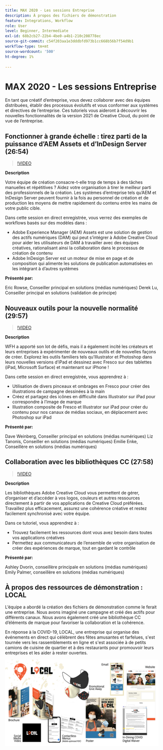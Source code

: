 ```yaml
---
title: MAX 2020 - Les sessions Entreprise
description: À propos des fichiers de démonstration
feature: Integrations, Workflow
role: User
level: Beginner, Intermediate
exl-id: 68b2cb27-22b4-4be0-a4b1-210c208778ec
source-git-commit: c54f203aa1e3dddbfd973b1cc668b56b7f54d9b1
workflow-type: tm+mt
source-wordcount: '500'
ht-degree: 1%

---
```


# MAX 2020 - Les sessions Entreprise

En tant que créatif d’entreprise, vous devez collaborer avec des équipes distribuées, établir des processus évolutifs et vous conformer aux systèmes et directives de l’entreprise. Ces tutoriels vous aideront à découvrir les nouvelles fonctionnalités de la version 2021 de Creative Cloud, du point de vue de l’entreprise.

## Fonctionner à grande échelle : tirez parti de la puissance d’AEM Assets et d’InDesign Server (26:54)

>[!VIDEO](https://video.tv.adobe.com/v/327112?hidetitle=true)

**Description**

Votre équipe de création consacre-t-elle trop de temps à des tâches manuelles et répétitives ? Aidez votre organisation à tirer le meilleur parti des professionnels de la création. Les systèmes d’entreprise tels qu’AEM et InDesign Server peuvent fournir à la fois au personnel de création et de production les moyens de mettre rapidement du contenu entre les mains de votre public cible.

Dans cette session en direct enregistrée, vous verrez des exemples de workflows basés sur des modèles dans :
* Adobe Experience Manager (AEM) Assets est une solution de gestion des actifs numériques (DAM) qui peut s’intégrer à Adobe Creative Cloud pour aider les utilisateurs de DAM à travailler avec des équipes créatives, rationalisant ainsi la collaboration dans le processus de création de contenu
* Adobe InDesign Server est un moteur de mise en page et de composition qui alimente les solutions de publication automatisées en les intégrant à d’autres systèmes

**Présenté par:**

Eric Rowse, Conseiller principal en solutions (médias numériques) Derek Lu, Conseiller principal en solutions (validation de principe)

## Nouveaux outils pour la nouvelle normalité (29:57)

>[!VIDEO](https://video.tv.adobe.com/v/328232?hidetitle=true)

**Description**

WFH a apporté son lot de défis, mais il a également incité les créateurs et leurs entreprises à expérimenter de nouveaux outils et de nouvelles façons de créer. Explorez les outils familiers tels qu’Illustrator et Photoshop dans leurs nouvelles versions d’iPad et dessinez avec Fresco sur des tablettes (iPad, Microsoft Surface) et maintenant sur iPhone !

Dans cette session en direct enregistrée, vous apprendrez à :
* Utilisation de divers pinceaux et ombrages en Fresco pour créer des illustrations de campagne dessinées à la main
* Créez et partagez des icônes en difficulté dans Illustrator sur iPad pour correspondre à l’image de marque
* Illustration composite de Fresco et Illustrator sur iPad pour créer du contenu pour nos canaux de médias sociaux, en déplacement avec Photoshop sur iPad

**Présenté par:**

Dave Weinberg, Conseiller principal en solutions (médias numériques) Liz Tanonis, Conseiller en solutions (médias numériques) Emilie Enke, Conseillère en solutions (médias numériques)

## Collaboration avec les bibliothèques CC (27:58)

>[!VIDEO](https://video.tv.adobe.com/v/328199?hidetitle=true)

**Description**

Les bibliothèques Adobe Creative Cloud vous permettent de gérer, d’organiser et d’accéder à vos logos, couleurs et autres ressources directement à partir de vos applications de Creative Cloud préférées. Travaillez plus efficacement, assurez une cohérence créative et restez facilement synchronisé avec votre équipe.

Dans ce tutoriel, vous apprendrez à :
* Trouvez facilement les ressources dont vous avez besoin dans toutes vos applications créatives
* Permettez aux communicateurs de l’ensemble de votre organisation de créer des expériences de marque, tout en gardant le contrôle

**Présenté par:**

Ashley Dvorin, conseillère principale en solutions (médias numériques) Emily Palmer, conseillère en solutions (médias numériques)

## À propos des ressources de démonstration : LOCAL

L’équipe a abordé la création des fichiers de démonstration comme le ferait une entreprise. Nous avons imaginé une campagne et créé des actifs pour différents canaux. Nous avons également créé une bibliothèque CC d’éléments de marque pour favoriser la collaboration et la cohérence.

En réponse à la COVID-19, LOCAL, une entreprise qui organise des événements en direct qui célèbrent des fêtes amusantes et farfelues, s&#39;est tournée vers les rassemblements en ligne et s&#39;est associée à de petits camions de cuisine de quartier et à des restaurants pour promouvoir leurs entreprises et les aider à rester ouvertes.

![Ressources de démonstration LOCALES](../assets/demo_local_assets-WIP-v1.jpg)
